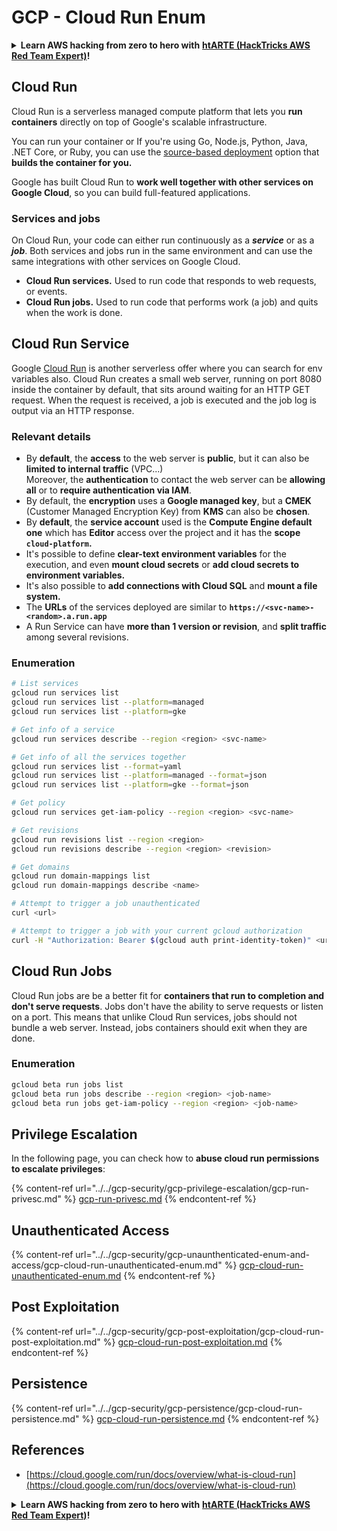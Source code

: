 # GCP - Cloud Run Enum

<details>

<summary><strong>Learn AWS hacking from zero to hero with</strong> <a href="https://training.hacktricks.xyz/courses/arte"><strong>htARTE (HackTricks AWS Red Team Expert)</strong></a><strong>!</strong></summary>

Other ways to support HackTricks:

* If you want to see your **company advertised in HackTricks** or **download HackTricks in PDF** Check the [**SUBSCRIPTION PLANS**](https://github.com/sponsors/carlospolop)!
* Get the [**official PEASS & HackTricks swag**](https://peass.creator-spring.com)
* Discover [**The PEASS Family**](https://opensea.io/collection/the-peass-family), our collection of exclusive [**NFTs**](https://opensea.io/collection/the-peass-family)
* **Join the** 💬 [**Discord group**](https://discord.gg/hRep4RUj7f) or the [**telegram group**](https://t.me/peass) or **follow** me on **Twitter** 🐦 [**@carlospolopm**](https://twitter.com/carlospolopm)**.**
* **Share your hacking tricks by submitting PRs to the** [**HackTricks**](https://github.com/carlospolop/hacktricks) and [**HackTricks Cloud**](https://github.com/carlospolop/hacktricks-cloud) github repos.

</details>

## Cloud Run <a href="#reviewing-cloud-run-configurations" id="reviewing-cloud-run-configurations"></a>

Cloud Run is a serverless managed compute platform that lets you **run containers** directly on top of Google's scalable infrastructure.

You can run your container or If you're using Go, Node.js, Python, Java, .NET Core, or Ruby, you can use the [source-based deployment](https://cloud.google.com/run/docs/deploying-source-code) option that **builds the container for you.**

Google has built Cloud Run to **work well together with other services on Google Cloud**, so you can build full-featured applications.

### Services and jobs <a href="#services-and-jobs" id="services-and-jobs"></a>

On Cloud Run, your code can either run continuously as a _**service**_ or as a _**job**_. Both services and jobs run in the same environment and can use the same integrations with other services on Google Cloud.

* **Cloud Run services.** Used to run code that responds to web requests, or events.
* **Cloud Run jobs.** Used to run code that performs work (a job) and quits when the work is done.

## Cloud Run Service

Google [Cloud Run](https://cloud.google.com/run) is another serverless offer where you can search for env variables also. Cloud Run creates a small web server, running on port 8080 inside the container by default, that sits around waiting for an HTTP GET request. When the request is received, a job is executed and the job log is output via an HTTP response.

### Relevant details

* By **default**, the **access** to the web server is **public**, but it can also be **limited to internal traffic** (VPC...)\
  Moreover, the **authentication** to contact the web server can be **allowing all** or to **require authentication via IAM**.
* By default, the **encryption** uses a **Google managed key**, but a **CMEK** (Customer Managed Encryption Key) from **KMS** can also be **chosen**.
* By **default**, the **service account** used is the **Compute Engine default one** which has **Editor** access over the project and it has the **scope `cloud-platform`.**
* It's possible to define **clear-text environment variables** for the execution, and even **mount cloud secrets** or **add cloud secrets to environment variables.**
* It's also possible to **add connections with Cloud SQL** and **mount a file system.**
* The **URLs** of the services deployed are similar to **`https://<svc-name>-<random>.a.run.app`**
* A Run Service can have **more than 1 version or revision**, and **split traffic** among several revisions.

### Enumeration

```bash
# List services
gcloud run services list
gcloud run services list --platform=managed
gcloud run services list --platform=gke

# Get info of a service
gcloud run services describe --region <region> <svc-name>

# Get info of all the services together
gcloud run services list --format=yaml
gcloud run services list --platform=managed --format=json
gcloud run services list --platform=gke --format=json

# Get policy
gcloud run services get-iam-policy --region <region> <svc-name>

# Get revisions
gcloud run revisions list --region <region>
gcloud run revisions describe --region <region> <revision>

# Get domains
gcloud run domain-mappings list
gcloud run domain-mappings describe <name>

# Attempt to trigger a job unauthenticated
curl <url>

# Attempt to trigger a job with your current gcloud authorization
curl -H "Authorization: Bearer $(gcloud auth print-identity-token)" <url>
```

## Cloud Run Jobs

Cloud Run jobs are be a better fit for **containers that run to completion and don't serve requests**. Jobs don't have the ability to serve requests or listen on a port. This means that unlike Cloud Run services, jobs should not bundle a web server. Instead, jobs containers should exit when they are done.

### Enumeration

```bash
gcloud beta run jobs list
gcloud beta run jobs describe --region <region> <job-name>
gcloud beta run jobs get-iam-policy --region <region> <job-name>
```

## Privilege Escalation

In the following page, you can check how to **abuse cloud run permissions to escalate privileges**:

{% content-ref url="../../gcp-security/gcp-privilege-escalation/gcp-run-privesc.md" %}
[gcp-run-privesc.md](../../gcp-security/gcp-privilege-escalation/gcp-run-privesc.md)
{% endcontent-ref %}

## Unauthenticated Access

{% content-ref url="../../gcp-security/gcp-unaunthenticated-enum-and-access/gcp-cloud-run-unauthenticated-enum.md" %}
[gcp-cloud-run-unauthenticated-enum.md](../../gcp-security/gcp-unaunthenticated-enum-and-access/gcp-cloud-run-unauthenticated-enum.md)
{% endcontent-ref %}

## Post Exploitation

{% content-ref url="../../gcp-security/gcp-post-exploitation/gcp-cloud-run-post-exploitation.md" %}
[gcp-cloud-run-post-exploitation.md](../../gcp-security/gcp-post-exploitation/gcp-cloud-run-post-exploitation.md)
{% endcontent-ref %}

## Persistence

{% content-ref url="../../gcp-security/gcp-persistence/gcp-cloud-run-persistence.md" %}
[gcp-cloud-run-persistence.md](../../gcp-security/gcp-persistence/gcp-cloud-run-persistence.md)
{% endcontent-ref %}

## References

* [https://cloud.google.com/run/docs/overview/what-is-cloud-run](https://cloud.google.com/run/docs/overview/what-is-cloud-run)

<details>

<summary><strong>Learn AWS hacking from zero to hero with</strong> <a href="https://training.hacktricks.xyz/courses/arte"><strong>htARTE (HackTricks AWS Red Team Expert)</strong></a><strong>!</strong></summary>

Other ways to support HackTricks:

* If you want to see your **company advertised in HackTricks** or **download HackTricks in PDF** Check the [**SUBSCRIPTION PLANS**](https://github.com/sponsors/carlospolop)!
* Get the [**official PEASS & HackTricks swag**](https://peass.creator-spring.com)
* Discover [**The PEASS Family**](https://opensea.io/collection/the-peass-family), our collection of exclusive [**NFTs**](https://opensea.io/collection/the-peass-family)
* **Join the** 💬 [**Discord group**](https://discord.gg/hRep4RUj7f) or the [**telegram group**](https://t.me/peass) or **follow** me on **Twitter** 🐦 [**@carlospolopm**](https://twitter.com/carlospolopm)**.**
* **Share your hacking tricks by submitting PRs to the** [**HackTricks**](https://github.com/carlospolop/hacktricks) and [**HackTricks Cloud**](https://github.com/carlospolop/hacktricks-cloud) github repos.

</details>
